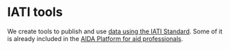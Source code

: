 # IATI tools

We create tools to publish and use [data using the IATI Standard](https://iatistandard.org/).
Some of it is already included in the [AIDA Platform for aid professionals](https://aida.tools/).
